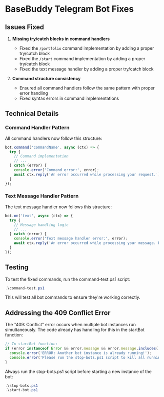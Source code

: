 # BaseBuddy Telegram Bot Fixes

## Issues Fixed

1. **Missing try/catch blocks in command handlers**
   - Fixed the `/portfolio` command implementation by adding a proper try/catch block
   - Fixed the `/start` command implementation by adding a proper try/catch block
   - Fixed the text message handler by adding a proper try/catch block

2. **Command structure consistency**
   - Ensured all command handlers follow the same pattern with proper error handling
   - Fixed syntax errors in command implementations

## Technical Details

### Command Handler Pattern

All command handlers now follow this structure:

```typescript
bot.command('commandName', async (ctx) => {
  try {
    // Command implementation
    // ...
  } catch (error) {
    console.error('Command error:', error);
    await ctx.reply('An error occurred while processing your request.');
  }
});
```

### Text Message Handler Pattern

The text message handler now follows this structure:

```typescript
bot.on('text', async (ctx) => {
  try {
    // Message handling logic
    // ...
  } catch (error) {
    console.error('Text message handler error:', error);
    await ctx.reply('An error occurred while processing your message. Please try again.');
  }
});
```

## Testing

To test the fixed commands, run the command-test.ps1 script:

```powershell
.\command-test.ps1
```

This will test all bot commands to ensure they're working correctly.

## Addressing the 409 Conflict Error

The "409: Conflict" error occurs when multiple bot instances run simultaneously. The code already has handling for this in the startBot function:

```typescript
// In startBot function:
if (error instanceof Error && error.message && error.message.includes('409: Conflict')) {
  console.error('ERROR: Another bot instance is already running!');
  console.error('Please run the stop-bots.ps1 script to kill all running instances before starting again.');
}
```

Always run the stop-bots.ps1 script before starting a new instance of the bot:

```powershell
.\stop-bots.ps1
.\start-bot.ps1
```
